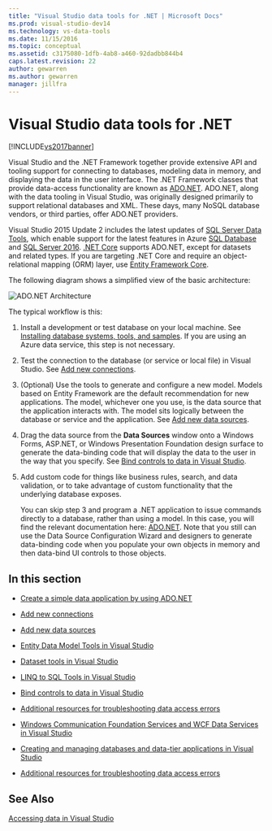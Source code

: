 ```yaml
---
title: "Visual Studio data tools for .NET | Microsoft Docs"
ms.prod: visual-studio-dev14
ms.technology: vs-data-tools
ms.date: 11/15/2016
ms.topic: conceptual
ms.assetid: c3175080-1dfb-4ab8-a460-92dadbb844b4
caps.latest.revision: 22
author: gewarren
ms.author: gewarren
manager: jillfra
---
```

# Visual Studio data tools for .NET
[!INCLUDE[vs2017banner](../includes/vs2017banner.md)]

Visual Studio and the .NET Framework together provide extensive API and tooling support for connecting to databases, modeling data in memory, and displaying the data in the user interface.  The .NET Framework classes that provide data-access functionality are known as [ADO.NET](https://msdn.microsoft.com/library/e80y5yhx\(v=vs.110\).aspx). ADO.NET, along with the data tooling in Visual Studio, was originally designed primarily to support relational databases and XML. These days,  many NoSQL database vendors, or third parties, offer ADO.NET providers.  
  
 Visual Studio 2015 Update 2 includes the latest updates of            [SQL Server Data Tools](https://msdn.microsoft.com/library/hh272686\(v=vs.103\).aspx), which enable support for the latest features in Azure [SQL Database](https://azure.microsoft.com/services/sql-database/) and [SQL Server 2016](https://www.microsoft.com/sql-server/sql-server-2016). [.NET Core](https://www.dotnetfoundation.org/projects?searchquery=dotnet+core&type=project) supports ADO.NET, except for datasets and related types. If you are targeting .NET Core and require an object-relational mapping (ORM) layer, use [Entity Framework Core](https://msdn.microsoft.com/data/ef.aspx).  
  
 The following diagram shows a simplified view of  the basic architecture:  
  
 ![ADO.NET Architecture](../data-tools/media/raddata-ado-net-architecture-diagram.png "raddata ADO.NET Architecture Diagram")  
  
 The typical workflow is this:  
  
1. Install a development or test database on your local machine. See [Installing database systems, tools, and samples](../data-tools/installing-database-systems-tools-and-samples.md). If you are using an Azure data service, this step is not necessary.  
  
2. Test the connection to the database (or service or local file) in Visual Studio. See [Add new connections](../data-tools/add-new-connections.md).  
  
3. (Optional) Use the tools to generate and configure a new model. Models based on Entity Framework are the default recommendation for new applications. The model, whichever one you use,  is the data source that the application interacts with. The model sits logically between the database or service and the application.  See [Add new data sources](../data-tools/add-new-data-sources.md).  
  
4. Drag the data source from the **Data Sources** window onto a Windows Forms, ASP.NET, or Windows Presentation Foundation design surface to generate the data-binding code that will display the data to the user in the way that you specify. See [Bind controls to data in Visual Studio](../data-tools/bind-controls-to-data-in-visual-studio.md).  
  
5. Add custom code for things like business rules, search, and data validation, or to take advantage of custom functionality that the underlying database exposes.  
  
   You can skip step 3 and program a .NET application to issue commands directly to a database, rather than using a model. In this case, you will find the relevant documentation here: [ADO.NET](https://msdn.microsoft.com/library/e80y5yhx\(v=vs.110\).aspx). Note that you still can use the   Data Source Configuration Wizard and designers to generate data-binding code when you populate your own objects in memory and then data-bind UI controls to those objects.  
  
## In this section  
  
-   [Create a simple data application by using ADO.NET](../data-tools/create-a-simple-data-application-by-using-adonet.md)  
  
-   [Add new connections](../data-tools/add-new-connections.md)  
  
-   [Add new data sources](../data-tools/add-new-data-sources.md)  
  
-   [Entity Data Model Tools in Visual Studio](../data-tools/entity-data-model-tools-in-visual-studio.md)  
  
-   [Dataset tools in Visual Studio](../data-tools/dataset-tools-in-visual-studio.md)  
  
-   [LINQ to SQL Tools in Visual Studio](../data-tools/linq-to-sql-tools-in-visual-studio2.md)  
  
-   [Bind controls to data in Visual Studio](../data-tools/bind-controls-to-data-in-visual-studio.md)  
  
-   [Additional resources for troubleshooting data access errors](../data-tools/additional-resources-for-troubleshooting-data-access-errors.md)  
  
-   [Windows Communication Foundation Services and WCF Data Services in Visual Studio](../data-tools/windows-communication-foundation-services-and-wcf-data-services-in-visual-studio.md)  
  
-   [Creating and managing databases and data-tier applications in Visual Studio](../data-tools/creating-and-managing-databases-and-data-tier-applications-in-visual-studio.md)  
  
-   [Additional resources for troubleshooting data access errors](../data-tools/additional-resources-for-troubleshooting-data-access-errors.md)  
  
## See Also  
 [Accessing data in Visual Studio](../data-tools/accessing-data-in-visual-studio.md)
